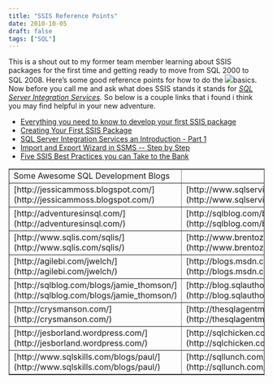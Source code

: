 ```yaml
---
title: "SSIS Reference Points"
date: 2010-10-05
draft: false
tags: ["SQL"]
---
```



This is a shout out to my former team member learning about SSIS packages for the first time and getting ready to move from SQL 2000 to SQL 2008\. Here’s some good reference points for how to do the ![](http://farm4.static.flickr.com/3393/3429634150_3deb0b5b10.jpg)basics.   Now before you call me and ask what does SSIS stands it stands for [_SQL Server Integration Services_](http://en.wikipedia.org/wiki/SQL_Server_Integration_Services)_._ So below is a couple links that i found i think you may find helpful in your new adventure.

*   [Everything you need to know to develop your first SSIS package](http://www.bidn.com/articles/integration-services/93/everything-you-need-to-know-to-develop-your-first-ssis-package)
*   [Creating Your First SSIS Package](http://www.bidn.com/articles/ssis-development/21/tutorial-creating-your-first-ssis-package)
*   [SQL Server Integration Services an Introduction - Part 1](http://www.sql-server-performance.com/articles/biz/SSIS_Introduction_Part1_p1.aspx)
*   [Import and Export Wizard in SSMS -- Step by Step](http://www.bidn.com/articles/ssis-administration/143/import-and-export-wizard-in-ssms-step-by-step)
*   [Five SSIS Best Practices you can Take to the Bank](http://www.bidn.com/articles/ssis-development/20/five-ssis-best-practices-you-can-take-to-the-bank)

<table border="1" width="582" cellspacing="0" cellpadding="2">

<tbody>

<tr>

<td valign="top" width="367">Some Awesome SQL Development Blogs</td>

<td valign="top" width="213"> </td>

</tr>

<tr>

<td valign="top" width="367">[http://jessicammoss.blogspot.com/](http://jessicammoss.blogspot.com/)</td>

<td valign="top" width="213">[http://www.sqlservian.com/](http://www.sqlservian.com/)</td>

</tr>

<tr>

<td valign="top" width="367">[http://adventuresinsql.com/](http://adventuresinsql.com/)</td>

<td valign="top" width="213">[http://sqlblog.com/blogs/andy_leonard/](http://sqlblog.com/blogs/andy_leonard/)</td>

</tr>

<tr>

<td valign="top" width="367">[http://www.sqlis.com/sqlis/](http://www.sqlis.com/sqlis/)</td>

<td valign="top" width="213">[http://www.brentozar.com/](http://www.brentozar.com/)</td>

</tr>

<tr>

<td valign="top" width="367">[http://agilebi.com/jwelch/](http://agilebi.com/jwelch/)</td>

<td valign="top" width="213">[http://blogs.msdn.com/b/mattm](http://blogs.msdn.com/b/mattm/)</td>

</tr>

<tr>

<td valign="top" width="367">[http://sqlblog.com/blogs/jamie_thomson/](http://sqlblog.com/blogs/jamie_thomson/)</td>

<td valign="top" width="213">[http://blog.sqlauthority.com/](http://blog.sqlauthority.com/)</td>

</tr>

<tr>

<td valign="top" width="367">[http://crysmanson.com/](http://crysmanson.com/)</td>

<td valign="top" width="213">[http://thesqlagentman.com/](http://thesqlagentman.com/)</td>

</tr>

<tr>

<td valign="top" width="367">[http://jesborland.wordpress.com/](http://jesborland.wordpress.com/)</td>

<td valign="top" width="213">[http://sqlchicken.com/](http://sqlchicken.com/)</td>

</tr>

<tr>

<td valign="top" width="367">[http://www.sqlskills.com/blogs/paul/](http://www.sqlskills.com/blogs/paul/)</td>

<td valign="top" width="267">[http://sqllunch.com/Default.aspx](http://sqllunch.com/Default.aspx)</td>

</tr>

</tbody>

</table>